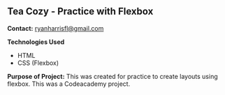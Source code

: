 ## Tea Cozy - Practice with Flexbox 

**Contact:** ryanharrisfl@gmail.com

**Technologies Used** 
* HTML
* CSS (Flexbox) 

**Purpose of Project:** This was created for practice to create layouts using flexbox. This was a Codeacademy project. 